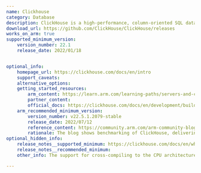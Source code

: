 ```yaml
---
name: Clickhouse
category: Database
description: ClickHouse is a high-performance, column-oriented SQL database management system (DBMS) for online analytical processing (OLAP).
download_url: https://github.com/ClickHouse/ClickHouse/releases
works_on_arm: true
supported_minimum_version:
    version_number: 22.1
    release_date: 2022/01/18


optional_info:
    homepage_url: https://clickhouse.com/docs/en/intro
    support_caveats:
    alternative_options:
    getting_started_resources:
        arm_content: https://learn.arm.com/learning-paths/servers-and-cloud-computing/clickhouse/
        partner_content:
        official_docs: https://clickhouse.com/docs/en/development/build-cross-arm
    arm_recommended_minimum_version:
        version_number: v22.5.1.2079-stable
        release_date: 2022/07/12
        reference_content: https://community.arm.com/arm-community-blogs/b/servers-and-cloud-computing-blog/posts/improve-clickhouse-performance-up-to-26-by-using-aws-graviton3
        rationale: The blog shows benchmarking of ClickHouse, delivering up to 26% improvements by using AWS Graviton3 vs other architectures.
optional_hidden_info:
    release_notes__supported_minimum: https://clickhouse.com/docs/en/whats-new/changelog/2022#buildtestingpackaging-improvement-11
    release_notes__recommended_minimum:
    other_info: The support for cross-compiling to the CPU architecture AARCH64 was added in version 19.17.4.11, as mentioned [here](https://clickhouse.com/docs/en/whats-new/changelog/2019#buildtestingpackaging-improvement). However, ARM64 binaries are released at GitHub releases from version v22.3.7.28-lts onwards. Kindly refer [here](https://github.com/ClickHouse/ClickHouse/releases/tag/v22.3.7.28-lts). Also, on the official clickhouse website, it's mentioned in the changelogs of v22.1 that this version adds packages, functional tests and Docker builds for AArch64. Kindly refer [here](https://clickhouse.com/docs/en/whats-new/changelog/2022#buildtestingpackaging-improvement-11).

---
```

